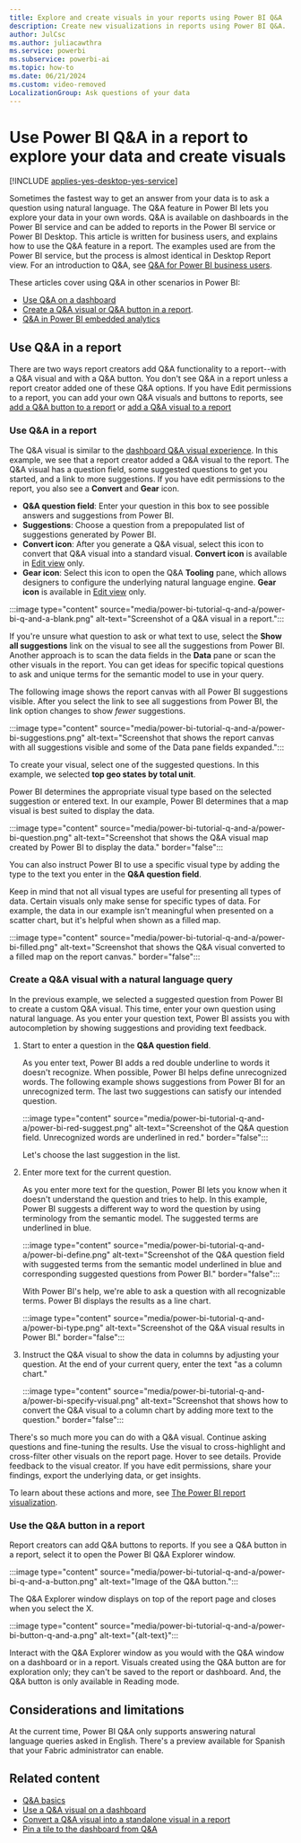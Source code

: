 ```yaml
---
title: Explore and create visuals in your reports using Power BI Q&A
description: Create new visualizations in reports using Power BI Q&A.
author: JulCsc
ms.author: juliacawthra
ms.service: powerbi
ms.subservice: powerbi-ai
ms.topic: how-to
ms.date: 06/21/2024
ms.custom: video-removed
LocalizationGroup: Ask questions of your data
---
```

# Use Power BI Q&A in a report to explore your data and create visuals

[!INCLUDE [applies-yes-desktop-yes-service](../includes/applies-yes-desktop-yes-service.md)]

Sometimes the fastest way to get an answer from your data is to ask a question using natural language. The Q&A feature in Power BI lets you explore your data in your own words. Q&A is available on dashboards in the Power BI service and can be added to reports in the Power BI service or Power BI Desktop. This article is written for business users, and explains how to use the Q&A feature in a report. The examples used are from the Power BI service, but the process is almost identical in Desktop Report view. For an introduction to Q&A, see [Q&A for Power BI business users](../consumer/end-user-q-and-a.md).

These articles cover using Q&A in other scenarios in Power BI:

- [Use Q&A on a dashboard](end-user-q-and-a-tutorial.md)
- [Create a Q&A visual or Q&A button in a report](../visuals/power-bi-visualization-q-and-a.md). 
- [Q&A in Power BI embedded analytics](../developer/embedded/qanda.md)

## Use Q&A in a report

There are two ways report creators add Q&A functionality to a report--with a Q&A visual and with a Q&A button. You don't see Q&A in a report unless a report creator added one of these Q&A options. If you have Edit permissions to a report, you can add your own Q&A visuals and buttons to reports, see [add a Q&A button to a report](../consumer/end-user-buttons.md) or [add a Q&A visual to a report](../visuals/power-bi-visualization-q-and-a.md) 

### Use Q&A in a report

The Q&A visual is similar to the [dashboard Q&A visual experience](end-user-q-and-a-tutorial.md). In this example, we see that a report creator added a Q&A visual to the report. The Q&A visual has a question field, some suggested questions to get you started, and a link to more suggestions. If you have edit permissions to the report, you also see a **Convert** and **Gear** icon. 

- **Q&A question field**: Enter your question in this box to see possible answers and suggestions from Power BI.
- **Suggestions**: Choose a question from a prepopulated list of suggestions generated by Power BI.
- **Convert icon**: After you generate a Q&A visual, select this icon to convert that Q&A visual into a standard visual. **Convert icon** is available in [Edit view](../create-reports/service-interact-with-a-report-in-editing-view.md) only. 
- **Gear icon**: Select this icon to open the Q&A **Tooling** pane, which allows designers to configure the underlying natural language engine. **Gear icon** is available in [Edit view](../create-reports/service-interact-with-a-report-in-editing-view.md) only. 

:::image type="content" source="media/power-bi-tutorial-q-and-a/power-bi-q-and-a-blank.png" alt-text="Screenshot of a Q&A visual in a report.":::

If you're unsure what question to ask or what text to use, select the **Show all suggestions** link on the visual to see all the suggestions from Power BI. Another approach is to scan the data fields in the **Data** pane or scan the other visuals in the report. You can get ideas for specific topical questions to ask and unique terms for the semantic model to use in your query.

The following image shows the report canvas with all Power BI suggestions visible. After you select the link to see all suggestions from Power BI, the link option changes to show _fewer_ suggestions.

:::image type="content" source="media/power-bi-tutorial-q-and-a/power-bi-suggestions.png" alt-text="Screenshot that shows the report canvas with all suggestions visible and some of the Data pane fields expanded."::: 

To create your visual, select one of the suggested questions. In this example, we selected **top geo states by total unit**.
   
   Power BI determines the appropriate visual type based on the selected suggestion or entered text. In our example, Power BI determines that a map visual is best suited to display the data.

   :::image type="content" source="media/power-bi-tutorial-q-and-a/power-bi-question.png" alt-text="Screenshot that shows the Q&A visual map created by Power BI to display the data." border="false":::

   You can also instruct Power BI to use a specific visual type by adding the type to the text you enter in the **Q&A question field**.
   
   Keep in mind that not all visual types are useful for presenting all types of data. Certain visuals only make sense for specific types of data. For example, the data in our example isn't meaningful when presented on a scatter chart, but it's helpful when shown as a filled map.

   :::image type="content" source="media/power-bi-tutorial-q-and-a/power-bi-filled.png" alt-text="Screenshot that shows the Q&A visual converted to a filled map on the report canvas." border="false":::

### Create a Q&A visual with a natural language query

In the previous example, we selected a suggested question from Power BI to create a custom Q&A visual. This time, enter your own question using natural language. As you enter your question text, Power BI assists you with autocompletion by showing suggestions and providing text feedback.  

1. Start to enter a question in the **Q&A question field**.

   As you enter text, Power BI adds a red double underline to words it doesn't recognize. When possible, Power BI helps define unrecognized words. The following example shows suggestions from Power BI for an unrecognized term. The last two suggestions can satisfy our intended question.

   :::image type="content" source="media/power-bi-tutorial-q-and-a/power-bi-red-suggest.png" alt-text="Screenshot of the Q&A question field. Unrecognized words are underlined in red." border="false":::

   Let's choose the last suggestion in the list.

1. Enter more text for the current question. 

   As you enter more text for the question, Power BI lets you know when it doesn't understand the question and tries to help. In this example, Power BI suggests a different way to word the question by using terminology from the semantic model. The suggested terms are underlined in blue.

   :::image type="content" source="media/power-bi-tutorial-q-and-a/power-bi-define.png" alt-text="Screenshot of the Q&A question field with suggested terms from the semantic model underlined in blue and corresponding suggested questions from Power BI." border="false":::

   With Power BI's help, we're able to ask a question with all recognizable terms. Power BI displays the results as a line chart.

   :::image type="content" source="media/power-bi-tutorial-q-and-a/power-bi-type.png" alt-text="Screenshot of the Q&A visual results in Power BI." border="false":::

1. Instruct the Q&A visual to show the data in columns by adjusting your question. At the end of your current query, enter the text "as a column chart." 

   :::image type="content" source="media/power-bi-tutorial-q-and-a/power-bi-specify-visual.png" alt-text="Screenshot that shows how to convert the Q&A visual to a column chart by adding more text to the question." border="false":::

There's so much more you can do with a Q&A visual. Continue asking questions and fine-tuning the results. Use the visual to cross-highlight and cross-filter other visuals on the report page. Hover to see details. Provide feedback to the visual creator. If you have edit permissions, share your findings, export the underlying data, or get insights. 

To learn about these actions and more, see [The Power BI report visualization](../visuals/power-bi-visualization-q-and-a.md).

### Use the Q&A button in a report

Report creators can add Q&A buttons to reports. If you see a Q&A button in a report, select it to open the Power BI Q&A Explorer window. 

:::image type="content" source="media/power-bi-tutorial-q-and-a/power-bi-q-and-a-button.png" alt-text="Image of the Q&A button.":::

The Q&A Explorer window displays on top of the report page and closes when you select the X.  

:::image type="content" source="media/power-bi-tutorial-q-and-a/power-bi-button-q-and-a.png" alt-text="{alt-text}":::

Interact with the Q&A Explorer window as you would with the Q&A window on a dashboard or in a report. Visuals created using the Q&A button are for exploration only; they can't be saved to the report or dashboard. And, the Q&A button is only available in Reading mode. 


## Considerations and limitations
At the current time, Power BI Q&A only supports answering natural language queries asked in English. There's a preview available for Spanish that your Fabric administrator can enable. 

## Related content

- [Q&A basics](../consumer/end-user-q-and-a.md)
- [Use a Q&A visual on a dashboard](end-user-q-and-a-tutorial.md)
- [Convert a Q&A visual into a standalone visual in a report](../visuals/power-bi-visualization-q-and-a.md)
- [Pin a tile to the dashboard from Q&A](../create-reports/service-dashboard-pin-tile-from-q-and-a.md)
